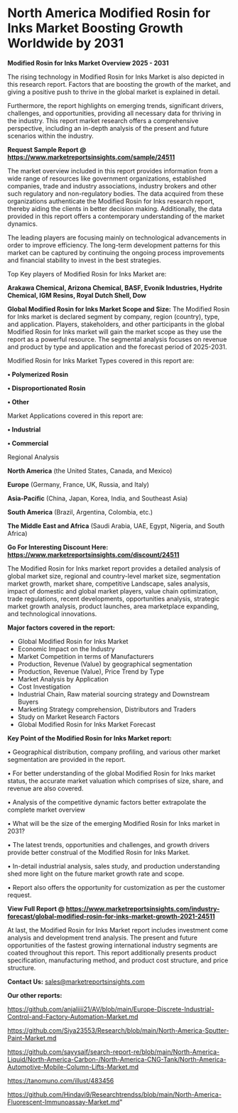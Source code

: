 # North America Modified Rosin for Inks Market Boosting Growth Worldwide by 2031

<Strong> Modified Rosin for Inks Market Overview 2025 - 2031</strong>

The rising technology in Modified Rosin for Inks Market is also depicted in this research report. Factors that are boosting the growth of the market, and giving a positive push to thrive in the global market is explained in detail.

Furthermore, the report highlights on emerging trends, significant drivers, challenges, and opportunities, providing all necessary data for thriving in the industry. This report market research offers a comprehensive perspective, including an in-depth analysis of the present and future scenarios within the industry.

<strong>Request Sample Report @ <a href=https://www.marketreportsinsights.com/sample/24511>https://www.marketreportsinsights.com/sample/24511</a></strong>

The market overview included in this report provides information from a wide range of resources like government organizations, established companies, trade and industry associations, industry brokers and other such regulatory and non-regulatory bodies. The data acquired from these organizations authenticate the Modified Rosin for Inks research report, thereby aiding the clients in better decision making. Additionally, the data provided in this report offers a contemporary understanding of the market dynamics.

The leading players are focusing mainly on technological advancements in order to improve efficiency. The long-term development patterns for this market can be captured by continuing the ongoing process improvements and financial stability to invest in the best strategies.

Top Key players of Modified Rosin for Inks Market are:

<strong>Arakawa Chemical, Arizona Chemical, BASF, Evonik Industries, Hydrite Chemical, IGM Resins, Royal Dutch Shell, Dow</strong>

<strong><b>Global Modified Rosin for Inks Market Scope and Size:</b></strong>
The Modified Rosin for Inks market is declared segment by company, region (country), type, and application. Players, stakeholders, and other participants in the global Modified Rosin for Inks market will gain the market scope as they use the report as a powerful resource. The segmental analysis focuses on revenue and product by type and application and the forecast period of 2025-2031.

Modified Rosin for Inks Market Types covered in this report are:

<strong>• Polymerized Rosin

• Disproportionated Rosin

• Other</strong>

Market Applications covered in this report are:

<strong>• Industrial

• Commercial</strong> 

Regional Analysis

<strong>North America</strong> (the United States, Canada, and Mexico)

<strong>Europe</strong> (Germany, France, UK, Russia, and Italy)

<strong>Asia-Pacific</strong> (China, Japan, Korea, India, and Southeast Asia)

<strong>South America</strong> (Brazil, Argentina, Colombia, etc.)

<strong>The Middle East and Africa</strong> (Saudi Arabia, UAE, Egypt, Nigeria, and South Africa)

<strong>Go For Interesting Discount Here: <a href=https://www.marketreportsinsights.com/discount/24511>https://www.marketreportsinsights.com/discount/24511</a></strong>

The Modified Rosin for Inks market report provides a detailed analysis of global market size, regional and country-level market size, segmentation market growth, market share, competitive Landscape, sales analysis, impact of domestic and global market players, value chain optimization, trade regulations, recent developments, opportunities analysis, strategic market growth analysis, product launches, area marketplace expanding, and technological innovations.

<strong><b>Major factors covered in the report:</b></strong>
<ul>
  <li>Global Modified Rosin for Inks Market </li>
  <li>Economic Impact on the Industry</li>
  <li>Market Competition in terms of Manufacturers</li>
  <li>Production, Revenue (Value) by geographical segmentation</li>
  <li>Production, Revenue (Value), Price Trend by Type</li>
  <li>Market Analysis by Application</li>
  <li>Cost Investigation</li>
  <li>Industrial Chain, Raw material sourcing strategy and Downstream Buyers</li>
  <li>Marketing Strategy comprehension, Distributors and Traders</li>
  <li>Study on Market Research Factors</li>
  <li>Global Modified Rosin for Inks Market Forecast</li>
</ul>

<strong><b>Key Point of the Modified Rosin for Inks Market report:</b></strong>

• Geographical distribution, company profiling, and various other market segmentation are provided in the report.

• For better understanding of the global Modified Rosin for Inks market status, the accurate market valuation which comprises of size, share, and revenue are also covered.

• Analysis of the competitive dynamic factors better extrapolate the complete market overview

• What will be the size of the emerging Modified Rosin for Inks market in 2031?

• The latest trends, opportunities and challenges, and growth drivers provide better construal of the Modified Rosin for Inks Market.

• In-detail industrial analysis, sales study, and production understanding shed more light on the future market growth rate and scope.

• Report also offers the opportunity for customization as per the customer request.

<strong><b>View Full Report @ <a href=https://www.marketreportsinsights.com/industry-forecast/global-modified-rosin-for-inks-market-growth-2021-24511>https://www.marketreportsinsights.com/industry-forecast/global-modified-rosin-for-inks-market-growth-2021-24511</a></b></strong>


At last, the Modified Rosin for Inks Market report includes investment come analysis and development trend analysis. The present and future opportunities of the fastest growing international industry segments are coated throughout this report. This report additionally presents product specification, manufacturing method, and product cost structure, and price structure.

<strong>Contact Us:</strong>
sales@marketreportsinsights.com

<strong>Our other reports:</strong>

<a href=https://github.com/anjaliiii21/AV/blob/main/Europe-Discrete-Industrial-Control-and-Factory-Automation-Market.md>https://github.com/anjaliiii21/AV/blob/main/Europe-Discrete-Industrial-Control-and-Factory-Automation-Market.md</a>

<a href=https://github.com/Siya23553/Research/blob/main/North-America-Sputter-Paint-Market.md>https://github.com/Siya23553/Research/blob/main/North-America-Sputter-Paint-Market.md</a>

<a href=https://github.com/sayysaif/search-report-re/blob/main/North-America-Liquid/North-America-Carbon-/North-America-CNG-Tank/North-America-Automotive-Mobile-Column-Lifts-Market.md>https://github.com/sayysaif/search-report-re/blob/main/North-America-Liquid/North-America-Carbon-/North-America-CNG-Tank/North-America-Automotive-Mobile-Column-Lifts-Market.md</a>

<a href=https://tanomuno.com/illust/483456>https://tanomuno.com/illust/483456</a>

<a href=https://github.com/Hindavi9/Researchtrendss/blob/main/North-America-Fluorescent-Immunoassay-Market.md>https://github.com/Hindavi9/Researchtrendss/blob/main/North-America-Fluorescent-Immunoassay-Market.md</a>"
